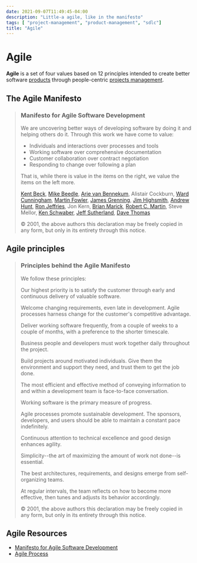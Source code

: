 ```yaml
---
date: 2021-09-07T11:49:45-04:00
description: "Little-a agile, like in the manifesto"
tags: [ "project-management", "product-management", "sdlc"]
title: "Agile"
---
```


# Agile

**Agile** is a set of four values based on 12 principles intended to create better software [products](product-management.md) through people-centric [projects management](project-management.md).

## The Agile Manifesto

> ### Manifesto for Agile Software Development
> 
> We are uncovering better ways of developing software by doing it and helping others do it. Through this work we have come to value:
> 
> * Individuals and interactions over processes and tools
> * Working software over comprehensive documentation
> * Customer collaboration over contract negotiation
> * Responding to change over following a plan
> 
> That is, while there is value in the items on the right, we value the items on the left more.
> 
> [Kent Beck](https://twitter.com/KentBeck), [Mike Beedle](https://twitter.com/mikebeedle), [Arie van Bennekum](https://twitter.com/arievanbennekum), Alistair Cockburn, [Ward Cunningham](https://twitter.com/WardCunningham), [Martin Fowler](https://twitter.com/martinfowler), [James Grenning](https://twitter.com/jwgrenning), [Jim Highsmith](https://twitter.com/jimhighsmith), [Andrew Hunt](https://twitter.com/PragmaticAndy), [Ron Jeffries](https://twitter.com/RonJeffries), Jon Kern, [Brian Marick](https://twitter.com/marick), [Robert C. Martin](https://twitter.com/unclebobmartin), Steve Mellor, [Ken Schwaber](https://twitter.com/kschwaber), [Jeff Sutherland](https://twitter.com/jeffsutherland), [Dave Thomas](https://twitter.com/pragdave)
> 
> © 2001, the above authors this declaration may be freely copied in any form, but only in its entirety through this notice.

## Agile principles

> ### Principles behind the Agile Manifesto
> We follow these principles:
> 
> Our highest priority is to satisfy the customer through early and continuous delivery of valuable software.
> 
> Welcome changing requirements, even late in development. Agile processes harness change for the customer's competitive advantage.
> 
> Deliver working software frequently, from a couple of weeks to a couple of months, with a preference to the shorter timescale.
> 
> Business people and developers must work together daily throughout the project.
> 
> Build projects around motivated individuals. Give them the environment and support they need, and trust them to get the job done.
> 
> The most efficient and effective method of conveying information to and within a development team is face-to-face conversation.
> 
> Working software is the primary measure of progress.
> 
> Agile processes promote sustainable development. The sponsors, developers, and users should be able to maintain a constant pace indefinitely.
> 
> Continuous attention to technical excellence and good design enhances agility.
> 
> Simplicity--the art of maximizing the amount of work not done--is essential.
> 
> The best architectures, requirements, and designs emerge from self-organizing teams.
> 
> At regular intervals, the team reflects on how to become more effective, then tunes and adjusts its behavior accordingly.
> 
> © 2001, the above authors this declaration may be freely copied in any form, but only in its entirety through this notice.

## Agile Resources

* [Manifesto for Agile Software Development](https://www.agilemanifesto.org/)
* [Agile Process](http://www.agile-process.org/)